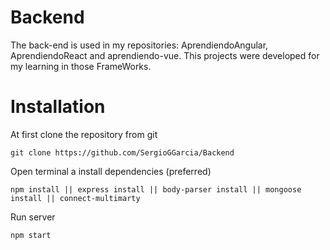 # Backend
The back-end is used in my repositories: AprendiendoAngular, AprendiendoReact and aprendiendo-vue. This projects were developed for my learning in those FrameWorks.

# Installation 

At first clone the repository from git

```
git clone https://github.com/SergioGGarcia/Backend
```

Open terminal a install dependencies (preferred)

```
npm install || express install || body-parser install || mongoose install || connect-multimarty
```

Run server

```
npm start
```
